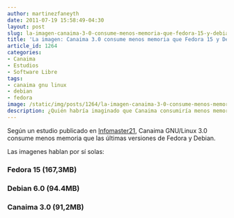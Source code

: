 ```yaml
---
author: martinezfaneyth
date: 2011-07-19 15:58:49-04:30
layout: post
slug: la-imagen-canaima-3-0-consume-menos-memoria-que-fedora-15-y-debian-6-0
title: 'La imagen: Canaima 3.0 consume menos memoria que Fedora 15 y Debian 6.0'
article_id: 1264
categories:
- Canaima
- Estudios
- Software Libre
tags:
- canaima gnu linux
- debian
- fedora
image: /static/img/posts/1264/la-imagen-canaima-3-0-consume-menos-memoria-que-fedora-15-y-debian-6-0__1.jpg
description: ¿Quién habría imaginado que Canaima consumiría menos memoria RAM que Debian y Fedora?
---
```


Según un estudio publicado en [Infomaster21](http://www.infomaster21.com/foros/Tema-Debian-vs-Canaima-vs-Fedora), Canaima GNU/Linux 3.0 consume menos memoria que las últimas versiones de Fedora y Debian.

Las imagenes hablan por sí solas:

### Fedora 15 (167,3MB)

<span class="figure figure-100" data-figure-src="http://huntingbears.com.ve/static/img/posts/1264/la-imagen-canaima-3-0-consume-menos-memoria-que-fedora-15-y-debian-6-0__2.jpg" data-figure-href="http://huntingbears.com.ve/static/img/posts/1264/la-imagen-canaima-3-0-consume-menos-memoria-que-fedora-15-y-debian-6-0__3.jpg"></span>

### Debian 6.0 (94.4MB)

<span class="figure figure-100" data-figure-src="http://huntingbears.com.ve/static/img/posts/1264/la-imagen-canaima-3-0-consume-menos-memoria-que-fedora-15-y-debian-6-0__4.jpg" data-figure-href="http://huntingbears.com.ve/static/img/posts/1264/la-imagen-canaima-3-0-consume-menos-memoria-que-fedora-15-y-debian-6-0__5.jpg"></span>

### Canaima 3.0 (91,2MB)

<span class="figure figure-100" data-figure-src="http://huntingbears.com.ve/static/img/posts/1264/la-imagen-canaima-3-0-consume-menos-memoria-que-fedora-15-y-debian-6-0__6.jpg" data-figure-href="http://huntingbears.com.ve/static/img/posts/1264/la-imagen-canaima-3-0-consume-menos-memoria-que-fedora-15-y-debian-6-0__1.jpg"></span>
